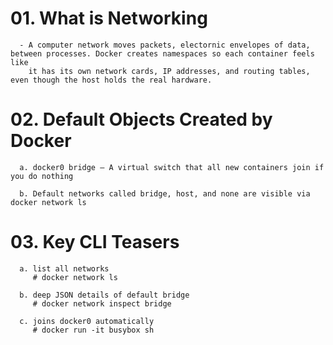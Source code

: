 # 01. What is Networking
      - A computer network moves packets, electornic envelopes of data, between processes. Docker creates namespaces so each container feels like
        it has its own network cards, IP addresses, and routing tables, even though the host holds the real hardware.


# 02. Default Objects Created by Docker
      a. docker0 bridge – A virtual switch that all new containers join if you do nothing

      b. Default networks called bridge, host, and none are visible via docker network ls


# 03. Key CLI Teasers
      a. list all networks
         # docker network ls
      
      b. deep JSON details of default bridge  
         # docker network inspect bridge
      
      c. joins docker0 automatically  
         # docker run -it busybox sh 